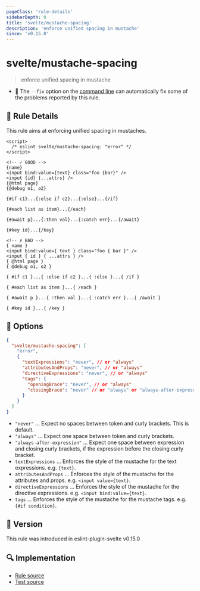 ```yaml
---
pageClass: 'rule-details'
sidebarDepth: 0
title: 'svelte/mustache-spacing'
description: 'enforce unified spacing in mustache'
since: 'v0.15.0'
---
```


# svelte/mustache-spacing

> enforce unified spacing in mustache

- 🔧 The `--fix` option on the [command line](https://eslint.org/docs/user-guide/command-line-interface#fixing-problems) can automatically fix some of the problems reported by this rule.

## 📖 Rule Details

This rule aims at enforcing unified spacing in mustaches.

<ESLintCodeBlock fix>

<!-- prettier-ignore-start -->
<!--eslint-skip-->

```svelte
<script>
  /* eslint svelte/mustache-spacing: "error" */
</script>

<!-- ✓ GOOD -->
{name}
<input bind:value={text} class="foo {bar}" />
<input {id} {...attrs} />
{@html page}
{@debug o1, o2}

{#if c1}...{:else if c2}...{:else}...{/if}

{#each list as item}...{/each}

{#await p}...{:then val}...{:catch err}...{/await}

{#key id}...{/key}

<!-- ✗ BAD -->
{ name }
<input bind:value={ text } class="foo { bar }" />
<input { id } { ...attrs } />
{ @html page }
{ @debug o1, o2 }

{ #if c1 }...{ :else if c2 }...{ :else }...{ /if }

{ #each list as item }...{ /each }

{ #await p }...{ :then val }...{ :catch err }...{ /await }

{ #key id }...{ /key }
```

</ESLintCodeBlock>

<!-- prettier-ignore-end -->

## 🔧 Options

```json
{
  "svelte/mustache-spacing": [
    "error",
    {
      "textExpressions": "never", // or "always"
      "attributesAndProps": "never", // or "always"
      "directiveExpressions": "never", // or "always"
      "tags": {
        "openingBrace": "never", // or "always"
        "closingBrace": "never" // or "always" or "always-after-expression"
      }
    }
  ]
}
```

- `"never"` ... Expect no spaces between token and curly brackets. This is default.
- `"always"` ... Expect one space between token and curly brackets.
- `"always-after-expression"` ... Expect one space between expression and closing curly brackets, if the expression before the closing curly bracket.
- `textExpressions` ... Enforces the style of the mustache for the text expressions. e.g. `{text}`.
- `attributesAndProps` ... Enforces the style of the mustache for the attributes and props. e.g. `<input value={text}`.
- `directiveExpressions` ... Enforces the style of the mustache for the directive expressions. e.g. `<input bind:value={text}`.
- `tags` ... Enforces the style of the mustache for the mustache tags. e.g. `{#if condition}`.

## 🚀 Version

This rule was introduced in eslint-plugin-svelte v0.15.0

## 🔍 Implementation

- [Rule source](https://github.com/sveltejs/eslint-plugin-svelte/blob/main/packages/eslint-plugin-svelte/src/rules/mustache-spacing.ts)
- [Test source](https://github.com/sveltejs/eslint-plugin-svelte/blob/main/packages/eslint-plugin-svelte/tests/src/rules/mustache-spacing.ts)
